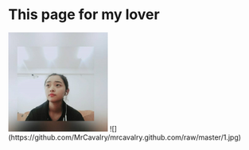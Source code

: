 # This page for my lover
  <img src="https://github.com/MrCavalry/mrcavalry.github.com/raw/master/1.jpg" width=200px height = 200px/> 
  ![] 
  (https://github.com/MrCavalry/mrcavalry.github.com/raw/master/1.jpg)
 


